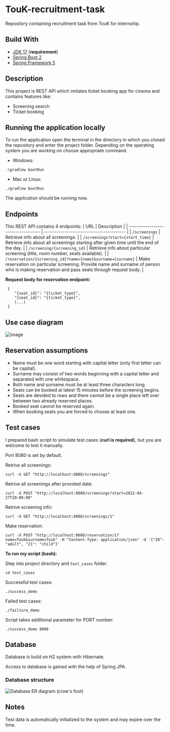 # TouK-recruitment-task
Repository containing recruitment task from TouK for internship.

## **Build With**

- [JDK 17](https://www.oracle.com/java/technologies/downloads/#java17) (**requirement**)
- [Spring Boot 2](https://spring.io/projects/spring-boot)
- [Spring Framework 5](https://spring.io/projects/spring-framework)

## **Description**
This project is REST API which imitates ticket booking app for cinema and contains features like:
- Screening search
- Ticket booking

## **Running the application locally**

To run the application open the terminal in the directory in which you cloned the repository and enter the project folder.
Depending on the operating system you are working on choose appropriate command.
- Windows:
```shell
.\gradlew bootRun
```
- Mac or Linux:
```shell
./gradlew bootRun
```
The application should be running now.

## Endpoints
This REST API contains 4 endpoints:
| URL                                | Description                              |
| ---------------------------------- | ---------------------------------------- |
| `/screenings`                      | Retrieve info about all screenings.      |
| `/screenings?start={start_time}`   | Retrieve info about all screenings starting after given time until the end of the day. |
| `/screening/{screening_id}`        | Retrieve info about particular screening (title, room number, seats available). |
| `/reservation/{screening_id}?name={name}&surname={surname}` | Make reservation on particular screening. Provide name and surname of person who is making reservation and pass seats through request body. |

**Request body for reservation endpoint:**
```properties
 {
    "{seat_id}": "{ticket_type}",
    "{seat_id}": "{ticket_type}",
    (...)
 }
```

## Use case diagram

![image](https://user-images.githubusercontent.com/79324178/165572722-65c98afc-2da0-4d41-aa0c-92b7c87f8677.png)

## Reservation assumptions

- Name must be one word starting with capital letter (only first letter can be capital).
- Surname may consist of two words beginning with a capital letter and separated with one whitespace.
- Both name and surname must be at least three characters long.
- Seats can be booked at latest 15 minutes before the screening begins.
- Seats are devided to rows and there cannot be a single place left over between two already reserved places.
- Booked seat cannot be reserved again.
- When booking seats you are forced to choose at least one.

## Test cases

I prepared bash script to simulate test cases (**curl is required**), but you are welcome to test it manually.

Port 8080 is set by default.

Retrive all screenings:
```shell
curl -X GET "http://localhost:8080/screenings"
```

Retrive all screenings after provided date:
```shell
curl -X POST "http://localhost:8080/screenings?start=2022-04-27T20:00:00"
```

Retrive screening info:
```shell
curl -X GET "http://localhost:8080/screenings/1"
```

Make reservation:
```shell
curl -X POST "http://localhost:8080/reservation/1?name=Touk&surname=Touk" -H "Content-Type: application/json" -d '{"20": "adult", "21": "child"}'
```

**To run my script (bash):**

Step into project directory and <code>test_cases</code> folder.
```shell
cd test_cases
```

Successful test cases:
```shell
./success_demo
```

Failed test cases:
```shell
./failture_demo
```

Script takes additional parameter for PORT number:
```shell
./success_demo 8000
```

## Database

Database is build on H2 system with Hibernate.

Access to database is gained with the help of Spring JPA.

### Database structure

![Database ER diagram (crow's foot)](https://user-images.githubusercontent.com/79324178/165573650-0a2659f7-132f-4f98-b126-fe795f6f2b9a.jpeg)

## **Notes**
Test data is automatically initialized to the system and may expire over the time.
